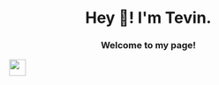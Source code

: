 <h1 align="center">Hey 👋! I'm Tevin.</h1>

<h3 align="center">Welcome to my page!</h3>
<a href="https://www.linkedin.com/in/tevin-zhuo-b61711207/" align="center"><img src="https://img.shields.io/badge/linkedin-%230077B5.svg?&style=for-the-badge&logo=linkedin&logoColor=white" height=30></a>
